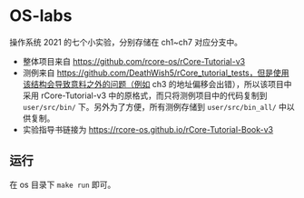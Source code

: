 # OS-labs

操作系统 2021 的七个小实验，分别存储在 ch1~ch7 对应分支中。

* 整体项目来自 https://github.com/rcore-os/rCore-Tutorial-v3
* 测例来自 https://github.com/DeathWish5/rCore_tutorial_tests，但是使用该结构会导致意料之外的问题（例如 ch3 的地址偏移会出错），所以该项目中采用 rCore-Tutorial-v3 中的原格式，而只将测例项目中的代码复制到 `user/src/bin/` 下。另外为了方便，所有测例存储到 `user/src/bin_all/` 中以供复制。
* 实验指导书链接为 https://rcore-os.github.io/rCore-Tutorial-Book-v3

## 运行

在 os 目录下 `make run` 即可。
